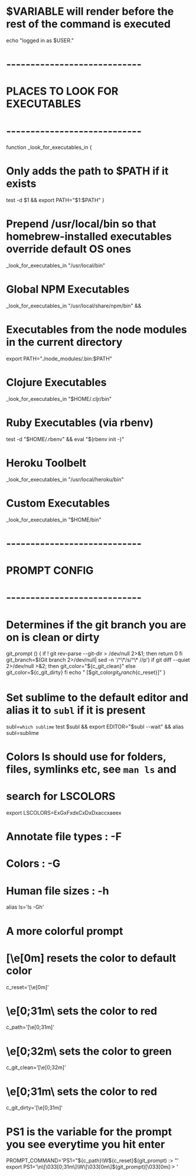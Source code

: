# $VARIABLE will render before the rest of the command is executed
echo "logged in as $USER."

# ----------------------------
# PLACES TO LOOK FOR EXECUTABLES
# ----------------------------
function _look_for_executables_in {
# Only adds the path to $PATH if it exists
test -d $1 && export PATH="$1:$PATH"
}

# Prepend /usr/local/bin so that homebrew-installed executables override default OS ones
_look_for_executables_in "/usr/local/bin"

# Global NPM Executables
_look_for_executables_in "/usr/local/share/npm/bin" &&

# Executables from the node modules in the current directory
export PATH="./node_modules/.bin:$PATH"

# Clojure Executables
_look_for_executables_in "$HOME/.cljr/bin"

# Ruby Executables (via rbenv)
test -d "$HOME/.rbenv" && eval "$(rbenv init -)"

# Heroku Toolbelt
_look_for_executables_in "/usr/local/heroku/bin"

# Custom Executables
_look_for_executables_in "$HOME/bin"

# ----------------------------
# PROMPT CONFIG
# ----------------------------

# Determines if the git branch you are on is clean or dirty
git_prompt ()
{
  if ! git rev-parse --git-dir > /dev/null 2>&1; then
  return 0
  fi
  git_branch=$(Git branch 2>/dev/null| sed -n '/^\*/s/^\* //p')
  if git diff --quiet 2>/dev/null >&2; then
  git_color="${c_git_clean}"
  else
  git_color=${c_git_dirty}
  fi
  echo " [$git_color$git_branch${c_reset}]"
}

# Set sublime to the default editor and alias it to `subl` if it is present
subl=`which sublime`
test $subl &&
export EDITOR="$subl --wait" &&
alias subl=sublime

# Colors ls should use for folders, files, symlinks etc, see `man ls` and
# search for LSCOLORS
export LSCOLORS=ExGxFxdxCxDxDxaccxaeex

# Annotate file types : -F
# Colors              : -G
# Human file sizes    : -h
alias ls='ls -Gh'

# A more colorful prompt
# \[\e[0m\] resets the color to default color
c_reset='\[\e[0m\]'
#  \e[0;31m\ sets the color to red
c_path='\[\e[0;31m\]'
# \e[0;32m\ sets the color to green
c_git_clean='\[\e[0;32m\]'
# \e[0;31m\ sets the color to red
c_git_dirty='\[\e[0;31m\]'

# PS1 is the variable for the prompt you see everytime you hit enter
PROMPT_COMMAND='PS1="${c_path}\W${c_reset}$(git_prompt) :> "'
export PS1='\n\[\033[0;31m\]\W\[\033[0m\]$(git_prompt)\[\033[0m\]:> '


